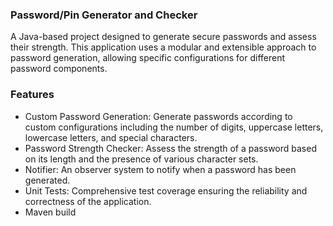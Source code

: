 ### Password/Pin Generator and Checker
A Java-based project designed to generate secure passwords and assess their strength. This application uses a modular and extensible approach to password generation, allowing specific configurations for different password components.


### Features
* Custom Password Generation: Generate passwords according to custom configurations including the number of digits, uppercase letters, lowercase letters, and special characters.
* Password Strength Checker: Assess the strength of a password based on its length and the presence of various character sets.
* Notifier: An observer system to notify when a password has been generated.
* Unit Tests: Comprehensive test coverage ensuring the reliability and correctness of the application.
* Maven build